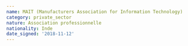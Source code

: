 ```yaml
---
name: MAIT (Manufacturers Association for Information Technology)
category: private_sector
nature: Association professionnelle 
nationality: Inde
date_signed: '2018-11-12'
---
```

    